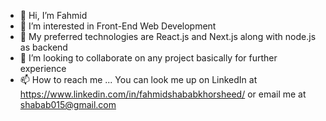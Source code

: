 - 👋 Hi, I’m Fahmid
- 👀 I’m interested in Front-End Web Development
- 🌱 My preferred technologies are React.js and Next.js along with node.js as backend
- 💞️ I’m looking to collaborate on any project basically for further experience
- 📫 How to reach me ... You can look me up on LinkedIn at https://www.linkedin.com/in/fahmidshababkhorsheed/ or email me at shabab015@gmail.com

<!---
Fahmid015/Fahmid015 is a ✨ special ✨ repository because its `README.md` (this file) appears on your GitHub profile.
You can click the Preview link to take a look at your changes.
--->
